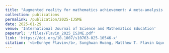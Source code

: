 ```yaml
---
title: "Augmented reality for mathematics achievement: A meta-analysis of main and moderator effects"
collection: publications
permalink: /publication/2025-IJSME
date: 2025-01-29
venue: 'International Journal of Science and Mathematics Education'
paperurl: '/files/Flavin_2025_ISJME.pdf'
link: 'https://doi.org/10.1007/s10763-025-10546-x'
citation: '<b>Eunhye Flavin</b>, Sunghwan Hwang, Matthew T. Flavin &quot;Augmented reality for mathematics achievement: A meta-analysis of main and moderator effects,&quot; in <i>International Journal of Science and Mathematics Education</i>, 2025.'
---
```

